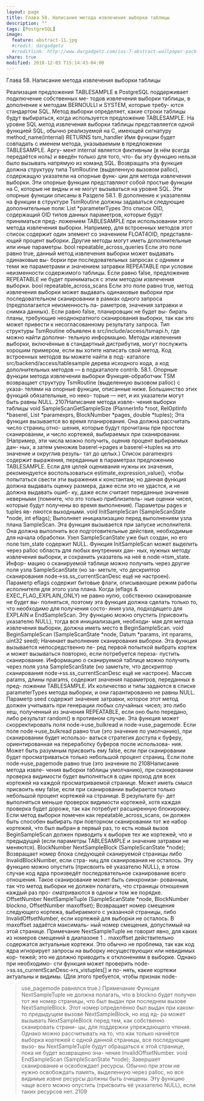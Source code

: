 ```yaml
---
layout: page
title: Глава 58. Написание метода извлечения выборки таблицы
description: ""
tags: [PostgreSQL]
image:
  feature: abstract-11.jpg
  #credit: dargadgetz
  #creditlink: http://www.dargadgetz.com/ios-7-abstract-wallpaper-pack-for-iphone-5-and-ipod-touch-retina/
share: true
modified: 2018-12-03 T15:14:43-04:00
---
```


Глава 58. Написание метода извлечения выборки таблицы

Реализация предложения TABLESAMPLE в PostgreSQL поддерживает подключение собственных ме-
тодов извлечения выборки таблицы, в дополнение к методам BERNOULLI и SYSTEM, которые требу-
ются стандартом SQL. Метод выборки определяет, какие строки таблицы будут выбираться, когда
используется предложение TABLESAMPLE.
На уровне SQL метод извлечения выборки таблицы представляется одной функцией SQL, обычно
реализуемой на C, имеющей сигнатуру
method_name(internal) RETURNS tsm_handler
Имя функции будет совпадать с именем метода, указываемым в предложении TABLESAMPLE. Аргу-
мент internal является фиктивным (в нём всегда передаётся ноль) и введён только для того, что-
бы эту функцию нельзя было вызывать напрямую из команд SQL. Возвращать эта функция должна
структуру типа TsmRoutine (выделенную вызовом palloc), содержащую указатели на опорные функ-
ции для метода извлечения выборки. Эти опорные функции представляют собой простые функции
на C, которые не видны и не могут вызываться на уровне SQL. Эти опорные функции описаны в
Разделе 58.1.
В дополнение к указателям на функции в структуре TsmRoutine должны задаваться следующие
дополнительные поля:
List *parameterTypes
Это список OID, содержащий OID типов данных параметров, которые будут приниматься пред-
ложением TABLESAMPLE при использовании этого метода извлечения выборки. Например, для
встроенных методов этот список содержит один элемент со значением FLOAT4OID, представля-
ющий процент выборки. Другие методы могут иметь дополнительные или иные параметры.
bool repeatable_across_queries
Если это поле равно true, данный метод извлечения выборки может выдавать одинаковые вы-
борки при последовательных запросах с одними и теми же параметрами и значением затравки
REPEATABLE при условии неизменности содержимого таблицы. Если равно false, предложение
REPEATABLE не будет приниматься с этим методом извлечения выборки.
bool repeatable_across_scans
Если это поле равно true, метод извлечения выборки может выдавать одинаковые выборки при
последовательном сканировании в рамках одного запроса (предполагается неизменность па-
раметров, значения затравки и снимка данных). Если равно false, планировщик не будет вы-
бирать планы, требующие неоднократного сканирования выборки, так как это может привести
к несогласованному результату запроса.
Тип структуры TsmRoutine объявлен в src/include/access/tsmapi.h, где можно найти дополни-
тельную информацию.
Методы извлечения выборки, включённые в стандартный дистрибутив, могут послужить хорошим
примером, если вы хотите написать свой метод. Код встроенных методов вы можете найти в под-
каталоге src/backend/access/tablesample дерева исходного кода, а код дополнительных методов
— в подкаталоге contrib.
58.1. Опорные функции метода извлечения выборки
Функция-обработчик TSM возвращает структуру TsmRoutine (выделенную вызовом palloc) с указа-
телями на опорные функции, описанные ниже. Большинство этих функций обязательные, но неко-
торые — нет, и их указатели могут быть равны NULL.
2107Написание метода извле-
чения выборки таблицы
void
SampleScanGetSampleSize (PlannerInfo *root,
RelOptInfo *baserel,
List *paramexprs,
BlockNumber *pages,
double *tuples);
Эта функция вызывается во время планирования. Она должна рассчитать число страниц отно-
шения, которые будут прочитаны при простом сканировании, и число кортежей, выбираемых
при сканировании. (Например, эти числа можно получить, оценив процент выбираемых дан-
ных, а затем умножив baserel->pages и baserel->tuples на это значение и округлив резуль-
тат до целых.) Список paramexprs содержит выражения, переданные в параметрах предложению
TABLESAMPLE. Если для целей оценивания нужны их значения, рекомендуется воспользоваться
estimate_expression_value(), чтобы попытаться свести эти выражения к константам; но данная
функция должна выдавать оценку размера, даже если это не удастся, и не должна выдавать ошиб-
ку, даже если считает переданные значения неверными (помните, что это только приблизитель-
ные оценки чисел, которые будут получены во время выполнения). Параметры pages и tuples яв-
ляются выходными.
void
InitSampleScan (SampleScanState *node,
int eflags);
Выполняет инициализацию перед выполнением узла плана SampleScan. Эта функция вызывается
при запуске исполнителя. Она должна выполнить все подготовительные действия, необходимые
для начала обработки. Узел SampleScanState уже был создан, но его поле tsm_state содержит
NULL. Функция InitSampleScan может выделить через palloc область для любых внутренних дан-
ных, нужных методу извлечения выборки, и сохранить указатель на неё в node->tsm_state. Инфор-
мацию о сканируемой таблице можно получить через другие поля узла SampleScanState (но за-
метьте, что дескриптор сканирования node->ss.ss_currentScanDesc ещё не настроен). Параметр
eflags содержит битовые флаги, описывающие режим работы исполнителя для этого узла плана.
Когда (eflags & EXEC_FLAG_EXPLAIN_ONLY) не равно нулю, собственно сканирование не будет вы-
полняться, поэтому эта функция должна сделать только то, что необходимо для получения состо-
яния узла, подходящего для EXPLAIN и EndSampleScan.
Эту функцию можно опустить (присвоить указателю NULL), тогда вся инициализация, необходи-
мая для метода извлечения выборки, должна иметь место в BeginSampleScan.
void
BeginSampleScan (SampleScanState *node,
Datum *params,
int nparams,
uint32 seed);
Начинает выполнение сканирования выборки. Эта функция вызывается непосредственно пе-
ред первой попыткой выбрать кортеж и может вызываться повторно, если потребуется переза-
пустить сканирование. Информацию о сканируемой таблице можно получить через поля узла
SampleScanState (но заметьте, что дескриптор сканирования node->ss.ss_currentScanDesc ещё
не настроен). Массив params, длины nparams, содержит значения параметров, переданных в пред-
ложении TABLESAMPLE. Их количество и типы задаются в списке parameterTypes метода выборки,
и они гарантированно не равны NULL. Параметр seed содержит значение затравки, которое этот
метод должен учитывать при генерации любых случайных чисел; это либо хеш, полученный из
значения REPEATABLE, если оно было передано, либо результат random() в противном случае.
Эта функция может скорректировать поля node->use_bulkread и node->use_pagemode. Если поле
node->use_bulkread равно true (это значение по умолчанию), при сканировании будет использо-
ваться стратегия доступа к буферу, ориентированная на переработку буферов после использова-
ния. Может быть разумным присвоить ему false, если при сканировании будет просматриваться
только небольшой процент страниц. Если поле node->use_pagemode равно true (это значение по
2108Написание метода извле-
чения выборки таблицы
умолчанию), при сканировании проверка видимости будет выполняться в один проход для всех
кортежей на каждой просматриваемой странице. Может иметь смысл присвоить ему false, если
при сканировании выбирается только небольшой процент кортежей на странице. В результате бу-
дет выполняться меньше проверок видимости кортежей, хотя каждая проверка будет дороже, так
как потребует расширенную блокировку.
Если метод выборки помечен как repeatable_across_scans, он должен быть способен выбирать
при повторном сканировании тот же набор кортежей, что был выбран в первый раз, то есть новый
вызов BeginSampleScan должен приводить к выборке тех же кортежей, что и предыдущий (если
параметры TABLESAMPLE и значение затравки не меняются).
BlockNumber
NextSampleBlock (SampleScanState *node);
Возвращает номер блока следующей сканируемой страницы либо InvalidBlockNumber, если стра-
ниц для сканирования не осталось.
Эту функцию можно опустить (присвоить её указателю NULL), в этом случае код ядра произведёт
последовательное сканирование всего отношения. Такое сканирование может быть синхронизи-
рованным, так что метод выборки не должен полагать, что страницы отношения каждый раз про-
сматриваются в одном и том же порядке.
OffsetNumber
NextSampleTuple (SampleScanState *node,
BlockNumber blockno,
OffsetNumber maxoffset);
Возвращает номер смещения следующего кортежа, выбираемого с указанной страницы, либо
InvalidOffsetNumber, если кортежей для выборки не осталось. В maxoffset задаётся максималь-
ный номер смещения, допустимый на этой странице.
Примечание
NextSampleTuple не говорит явно, для каких из номеров смещений в диапазоне 1 ..
maxoffset действительно содержатся актуальные кортежи. Это обычно не проблема,
так как код ядра игнорирует запросы на выборку несуществующих или невидимых кор-
тежей; это не должно приводить к отклонениям в выборке. Однако при необходимо-
сти функция может проверить node->ss.ss_currentScanDesc->rs_vistuples[] и по-
нять, какие кортежи актуальны и видимы. (Для этого требуется, чтобы признак node-
>use_pagemode равнялся true.)
Примечание
Функция NextSampleTuple не должна полагать, что в blockno будет получен тот же
номер страницы, что был выдан при последнем вызове NextSampleBlock. Этот номер
определённо был выдан при каком-то предыдущем вызове NextSampleBlock, но код яд-
ра может вызывать NextSampleBlock перед тем, как собственно сканировать страни-
цы, для поддержки упреждающего чтения. Однако можно рассчитывать на то, что как
только начнётся выборка кортежей с одной данной страницы, все последующие вызо-
вы NextSampleTuple будут обращаться к этой странице, пока не будет возвращено зна-
чение InvalidOffsetNumber.
void
EndSampleScan (SampleScanState *node);
Завершает сканирование и освобождает ресурсы. Обычно при этом не нужно освобождать память,
выделенную через palloc, но все видимые извне ресурсы должны быть очищены. Эту функцию чаще
всего можно опустить (присвоить её указателю NULL), если таких ресурсов нет.
2109

